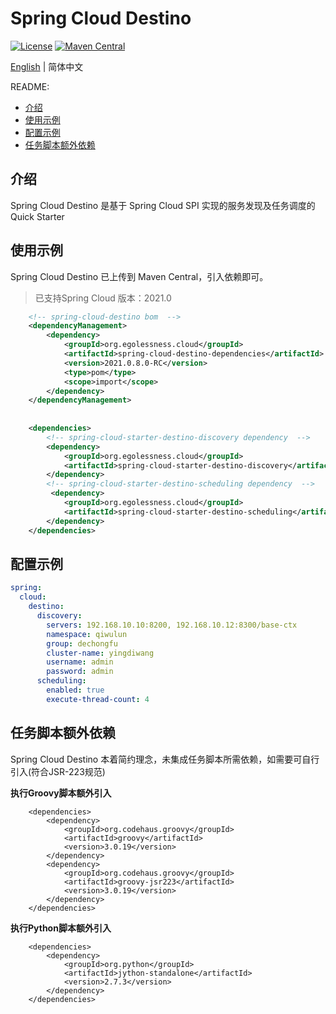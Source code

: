 # Spring Cloud Destino

[![License](https://img.shields.io/badge/license-Apache%202-blue.svg)](https://www.apache.org/licenses/LICENSE-2.0.html)
[![Maven Central](https://img.shields.io/maven-central/v/org.eglessness.cloud/spring-cloud-destino-dependencies.svg?label=Maven%20Central)](https://search.maven.org/search?q=g:org.egolessness.cloud%20AND%20a:spring-cloud-destino-dependencies)

[English](./README.md) | 简体中文

README:

- [介绍](#介绍)
- [使用示例](#使用示例)
- [配置示例](#配置示例)
- [任务脚本额外依赖](#任务脚本额外依赖)

## 介绍

Spring Cloud Destino 是基于 Spring Cloud SPI 实现的服务发现及任务调度的 Quick Starter

## 使用示例

Spring Cloud Destino 已上传到 Maven Central，引入依赖即可。

> 已支持Spring Cloud 版本：2021.0

```` xml  
    <!-- spring-cloud-destino bom  -->
    <dependencyManagement>  
        <dependency>
            <groupId>org.egolessness.cloud</groupId>
            <artifactId>spring-cloud-destino-dependencies</artifactId>
            <version>2021.0.8.0-RC</version>
            <type>pom</type>
            <scope>import</scope>
        </dependency>
    </dependencyManagement>  
                 
    
    <dependencies>
        <!-- spring-cloud-starter-destino-discovery dependency  -->
        <dependency>
            <groupId>org.egolessness.cloud</groupId>
            <artifactId>spring-cloud-starter-destino-discovery</artifactId>
        </dependency>
        <!-- spring-cloud-starter-destino-scheduling dependency  -->
         <dependency>
            <groupId>org.egolessness.cloud</groupId>
            <artifactId>spring-cloud-starter-destino-scheduling</artifactId>
        </dependency>
    </dependencies>
````

## 配置示例
```` yml
spring:
  cloud:
    destino:
      discovery:
        servers: 192.168.10.10:8200, 192.168.10.12:8300/base-ctx
        namespace: qiwulun
        group: dechongfu
        cluster-name: yingdiwang
        username: admin
        password: admin
      scheduling:
        enabled: true
        execute-thread-count: 4
````

## 任务脚本额外依赖

Spring Cloud Destino 本着简约理念，未集成任务脚本所需依赖，如需要可自行引入(符合JSR-223规范)

**执行Groovy脚本额外引入**
````
    <dependencies>
        <dependency>
            <groupId>org.codehaus.groovy</groupId>
            <artifactId>groovy</artifactId>
            <version>3.0.19</version>
        </dependency>
        <dependency>
            <groupId>org.codehaus.groovy</groupId>
            <artifactId>groovy-jsr223</artifactId>
            <version>3.0.19</version>
        </dependency>
    </dependencies>

````

**执行Python脚本额外引入**
````
    <dependencies>
        <dependency>
            <groupId>org.python</groupId>
            <artifactId>jython-standalone</artifactId>
            <version>2.7.3</version>
        </dependency>
    </dependencies>
````
